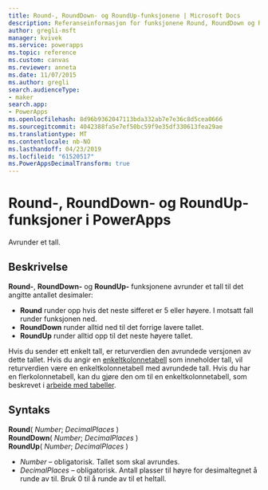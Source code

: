 ```yaml
---
title: Round-, RoundDown- og RoundUp-funksjonene | Microsoft Docs
description: Referanseinformasjon for funksjonene Round, RoundDown og RoundUp i PowerApps, inkludert syntaks
author: gregli-msft
manager: kvivek
ms.service: powerapps
ms.topic: reference
ms.custom: canvas
ms.reviewer: anneta
ms.date: 11/07/2015
ms.author: gregli
search.audienceType:
- maker
search.app:
- PowerApps
ms.openlocfilehash: 8d96b9362047113bda332ab7e7e36c8d5cea0666
ms.sourcegitcommit: 4042388fa5e7ef50bc59f9e35df330613fea29ae
ms.translationtype: MT
ms.contentlocale: nb-NO
ms.lasthandoff: 04/23/2019
ms.locfileid: "61520517"
ms.PowerAppsDecimalTransform: true
---
```

# <a name="round-rounddown-and-roundup-functions-in-powerapps"></a>Round-, RoundDown- og RoundUp-funksjoner i PowerApps
Avrunder et tall.

## <a name="description"></a>Beskrivelse
**Round-**, **RoundDown-** og **RoundUp-** funksjonene avrunder et tall til det angitte antallet desimaler:

* **Round** runder opp hvis det neste sifferet er 5 eller høyere. I motsatt fall runder funksjonen ned.
* **RoundDown** runder alltid ned til det forrige lavere tallet.
* **RoundUp** runder alltid opp til det neste høyere tallet.

Hvis du sender ett enkelt tall, er returverdien den avrundede versjonen av dette tallet.  Hvis du angir en [enkeltkolonnetabell](../working-with-tables.md) som inneholder tall, vil returverdien være en enkeltkolonnetabell med avrundede tall. Hvis du har en flerkolonnetabell, kan du gjøre den om til en enkeltkolonnetabell, som beskrevet i [arbeide med tabeller](../working-with-tables.md).

## <a name="syntax"></a>Syntaks
**Round**( *Number*; *DecimalPlaces* )<br>**RoundDown**( *Number*; *DecimalPlaces* )<br>**RoundUp**( *Number*; *DecimalPlaces* )

* *Number* – obligatorisk. Tallet som skal avrundes.
* *DecimalPlaces* – obligatorisk.  Antall plasser til høyre for desimaltegnet å runde av til.  Bruk 0 til å runde av til et heltall.  

